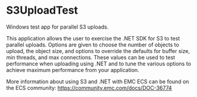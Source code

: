 # S3UploadTest
Windows test app for parallel S3 uploads.

This application allows the user to exercise the .NET SDK for S3 to test parallel uploads.  Options are given to choose the number of objects to upload, the object size, and options to override the defaults for buffer size, min threads, and max connections.  These values can be used to test performance when uploading using .NET and to tune the various options to achieve maximum performance from your application.

More information about using S3 and .NET with EMC ECS can be found on the ECS community: https://community.emc.com/docs/DOC-36774
